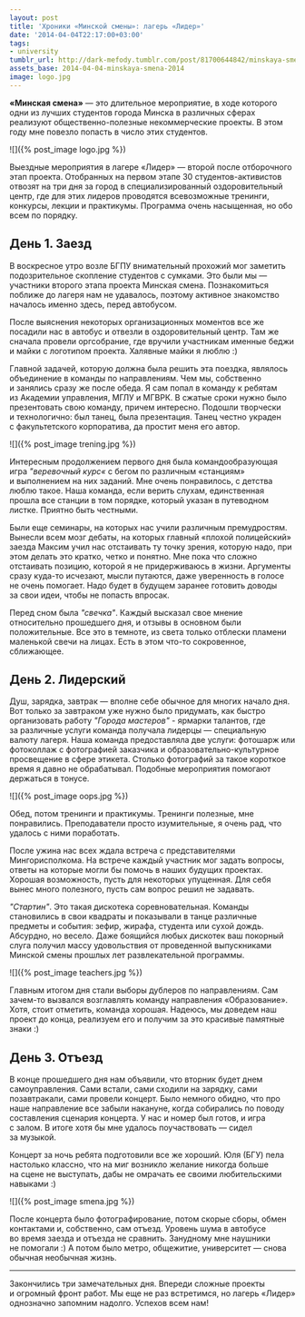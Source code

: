 ```yaml
---
layout: post
title: 'Хроники «Минской смены»: лагерь «Лидер»'
date: '2014-04-04T22:17:00+03:00'
tags:
- university
tumblr_url: http://dark-mefody.tumblr.com/post/81700644842/minskaya-smena-2014
assets_base: 2014-04-04-minskaya-smena-2014
image: logo.jpg
---
```

**«Минская смена»** — это длительное мероприятие, в ходе которого одни из лучших студентов города Минска в различных сферах реализуют общественно-полезные некоммерческие проекты. В этом году мне повезло попасть в число этих студентов.

<p class="block-full-width" markdown="1">![]({% post_image logo.jpg %})</p>
<!--more-->

Выездные мероприятия в лагере «Лидер» — второй после отборочного этап проекта. Отобранных на первом этапе 30 студентов-активистов отвозят на три дня за город в специализированный оздоровительный центр, где для этих лидеров проводятся всевозможные тренинги, конкурсы, лекции и практикумы. Программа очень насыщенная, но обо всем по порядку.

## День 1. Заезд

В воскресное утро возле БГПУ внимательный прохожий мог заметить подозрительное скопление студентов с сумками. Это были мы — участники второго этапа проекта Минская смена. Познакомиться поближе до лагеря нам не удавалось, поэтому активное знакомство началось именно здесь, перед автобусом.

После выяснения некоторых организационных моментов все же посадили нас в автобус и отвезли в оздоровительный центр. Там же сначала провели оргсобрание, где вручили участникам именные беджи и майки с логотипом проекта. Халявные майки я люблю :)

Главной задачей, которую должна была решить эта поездка, являлось объединение в команды по направлениям. Чем мы, собственно и занялись сразу же после обеда. Я сам попал в команду к ребятам из Академии управления, МГЛУ и МГВРК. В сжатые сроки нужно было презентовать свою команду, причем интересно. Подошли творчески и технологично: был танец, была презентация. Танец честно украден с факультетского корпоратива, да простит меня его автор.

<p class="block-full-width" markdown="1">![]({% post_image trening.jpg %})</p>

Интересным продолжением первого дня была командообразующая игра _"веревочный курс«_ с бегом по различным «станциям» и выполнением на них заданий. Мне очень понравилось, с детства люблю такое. Наша команда, если верить слухам, единственная прошла все станции в том порядке, который указан в путеводном листке. Приятно быть честными.

Были еще семинары, на которых нас учили различным премудростям. Вынесли всем мозг дебаты, на которых главный «плохой полицейский» заезда Максим учил нас отстаивать ту точку зрения, которую надо, при этом делать это кратко, четко и понятно. Мне пока что сложно отстаивать позицию, которой я не придерживаюсь в жизни. Аргументы сразу куда-то исчезают, мысли путаются, даже уверенность в голосе не очень помогает. Надо будет в будущем заранее готовить доводы за свои идеи, чтобы не попасть впросак.

Перед сном была _"свечка"_. Каждый высказал свое мнение относительно прошедшего дня, и отзывы в основном были положительные. Все это в темноте, из света только отблески пламени маленькой свечи на лицах. Есть в этом что-то сокровенное, сближающее.

## День 2. Лидерский

Душ, зарядка, завтрак — вполне себе обычное для многих начало дня. Вот только за завтраком уже нужно было придумать, как быстро организовать работу _"Города мастеров"_ - ярмарки талантов, где за различные услуги команда получала лидерцы — специальную валюту лагеря. Наша команда предоставляла две услуги: фотошарж или фотоколлаж с фотографией заказчика и образовательно-культурное просвещение в сфере этикета. Столько фотографий за такое короткое время я давно не обрабатывал. Подобные мероприятия помогают держаться в тонусе.

<p class="block-full-width" markdown="1">![]({% post_image oops.jpg %})</p>

Обед, потом тренинги и практикумы. Тренинги полезные, мне понравились. Преподаватели просто изумительные, я очень рад, что удалось с ними поработать.

После ужина нас всех ждала встреча с представителями Мингорисполкома. На встрече каждый участник мог задать вопросы, ответы на которые могли бы помочь в наших будущих проектах. Хорошая возможность, пусть для некоторых упущенная. Для себя вынес много полезного, пусть сам вопрос решил не задавать.

_"Стартин"_. Это такая дискотека соревновательная. Команды становились в свои квадраты и показывали в танце различные предметы и события: зефир, жирафа, студента или сухой дождь. Абсурдно, но весело. Даже боящийся любых дискотек ваш покорный слуга получил массу удовольствия от проведенной выпускниками Минской смены прошлых лет развлекательной программы.

<p class="block-full-width" markdown="1">![]({% post_image teachers.jpg %})</p>

Главным итогом дня стали выборы дублеров по направлениям. Сам зачем-то вызвался возглавлять команду направления «Образование». Хотя, стоит отметить, команда хорошая. Надеюсь, мы доведем наш проект до конца, реализуем его и получим за это красивые памятные знаки :)

## День 3. Отъезд

В конце прошедшего дня нам объявили, что вторник будет днем самоуправления. Сами встали, сами сходили на зарядку, сами позавтракали, сами провели концерт. Было немного обидно, что про наше направление все забыли накануне, когда собирались по поводу составления сценария концерта. У нас и номер был готов, и игра с залом. В итоге хотя бы мне удалось поучаствовать — сидел за музыкой.

Концерт за ночь ребята подготовили все же хороший. Юля (БГУ) пела настолько классно, что на миг возникло желание никогда больше на сцене не выступать, дабы не омрачать ее своими любительскими навыками :)

<p class="block-full-width" markdown="1">![]({% post_image smena.jpg %})</p>

После концерта было фотографирование, потом скорые сборы, обмен контактами и, собственно, сам отъезд. Уровень шума в автобусе во время заезда и отъезда не сравнить. Занудному мне наушники не помогали :) А потом было метро, общежитие, университет — снова обычная необычная жизнь.

* * *

Закончились три замечательных дня. Впереди сложные проекты и огромный фронт работ. Мы еще не раз встретимся, но лагерь «Лидер» однозначно запомним надолго. Успехов всем нам!
